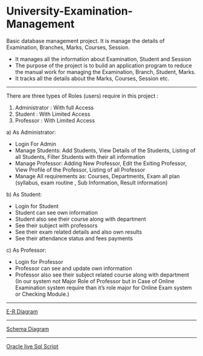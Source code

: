 # University-Examination-Management
Basic database management project. It is manage the details of Examination, Branches, Marks, Courses, Session.
<html>
<body>
<ul>
<li>It manages all the information about Examination, Student and Session</li>
<li>The purpose of the project is to build an application program to reduce the manual work for managing the Examination, Branch,  Student,  Marks.</li>
<li>It tracks all the details about the Marks, Courses, Session etc.</li>
</ul>
<hr>
There are three types of Roles (users) require in this project :
<ol>
<li>Administrator : With full Access</li>
<li>Student : With Limited Access</li>
<li>Professor : With Limited Access</li>
</ol>
a)	As Administrator:
<ul>
<li>Login For Admin</li>
<li>Manage Students: Add Students, View Details of the Students, Listing of all Students, Filter Students with their all information</li>
<li>Manage Professor: Adding New Professor, Edit the Exiting Professor, View Profile of the Professor, Listing of all Professor</li>
<li>Manage All requirements as: Courses, Departments, Exam all plan (syllabus, exam routine , Sub Information, Result information)</li>
</ul>
b)	As Student:
<ul>
<li>Login for Student</li>
<li>Student can see own information</li>
<li>Student also see their course along with department </li>
<li>See their subject with professors </li>
<li>See their exam related details and also own results</li>
<li>See their attendance status and fees payments</li>
</ul>
c)	As Professor:
<ul>
<li>Login for Professor</li>
<li>Professor can see and update own information </li>
<li>Professor also see their subject related course along with department </li>
(In our system not Major Role of Professor but in Case of Online Examination system require than it’s role major for Online Exam system or Checking Module.)
</ul>
<hr>
<a href="https://github.com/dk1307/University-Examination-Management/blob/0d038e89ec76952a2271fe9a444080278d0b1133/Design%20Table%20&%20Schema/Final%20E-R%20Diagram.png">E-R Diagram</a>
<hr>
<a href="https://github.com/dk1307/University-Examination-Management/blob/6242feefee70eb02d2139eb30e52e707c4f25aec/Design%20Table%20&%20Schema/EXAM%20SCHEMA.jpg">Schema Diagram</a>
<hr>
<a href="https://livesql.oracle.com/apex/livesql/s/ly55jc1loatli46kd4r4pgxqz">Oracle live Sql Script</a>
</body>
</html>

